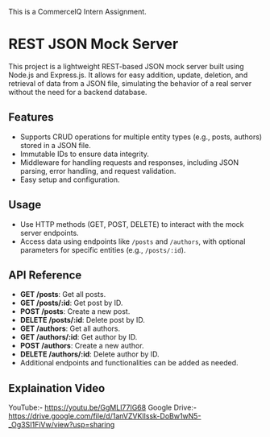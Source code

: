 This is a CommerceIQ Intern Assignment.

# REST JSON Mock Server

This project is a lightweight REST-based JSON mock server built using Node.js and Express.js. It allows for easy addition, update, deletion, and retrieval of data from a JSON file, simulating the behavior of a real server without the need for a backend database.

## Features

- Supports CRUD operations for multiple entity types (e.g., posts, authors) stored in a JSON file.
- Immutable IDs to ensure data integrity.
- Middleware for handling requests and responses, including JSON parsing, error handling, and request validation.
- Easy setup and configuration.

## Usage

- Use HTTP methods (GET, POST, DELETE) to interact with the mock server endpoints.
- Access data using endpoints like `/posts` and `/authors`, with optional parameters for specific entities (e.g., `/posts/:id`).

## API Reference

- **GET /posts**: Get all posts.
- **GET /posts/:id**: Get post by ID.
- **POST /posts**: Create a new post.
- **DELETE /posts/:id**: Delete post by ID.
- **GET /authors**: Get all authors.
- **GET /authors/:id**: Get author by ID.
- **POST /authors**: Create a new author.
- **DELETE /authors/:id**: Delete author by ID.
- Additional endpoints and functionalities can be added as needed.

## Explaination Video
YouTube:- https://youtu.be/GgMLl77IG68
Google Drive:- https://drive.google.com/file/d/1anVZVKIlssk-DoBw1wN5-_Og3SI1FiVw/view?usp=sharing
